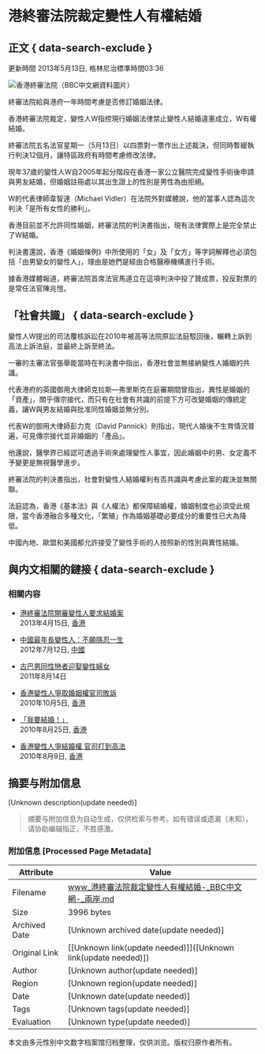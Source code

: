 # 港終審法院裁定變性人有權結婚

## 正文 { data-search-exclude }


更新時間 2013年5月13日, 格林尼治標準時間03:36

![香港終審法院（BBC中文網資料圖片）](/staticarchive/4656879abcab9cfe870f50e56290f249e0b7a8a0.jpg)

終審法院給與港府一年時間考慮是否修訂婚姻法律。

香港終審法院裁定，變性人W指控現行婚姻法律禁止變性人結婚違憲成立，W有權結婚。

終審法院五名法官星期一（5月13日）以四票對一票作出上述裁決，但同時暫緩執行判決12個月，讓特區政府有時間考慮修改法律。

現年37歲的變性人W自2005年起分階段在香港一家公立醫院完成變性手術後申請與男友結婚，但婚姻註冊處以其出生證上的性別是男性為由拒絕。

W的代表律師韋智達（Michael Vidler）在法院外對媒體說，他的當事人認為這次判決「是所有女性的勝利」。

香港目前並不允許同性婚姻，終審法院的判決書指出，現有法律實際上是完全禁止了W結婚。

判決書還說，香港《婚姻條例》中所使用的「女」及「女方」等字詞解釋也必須包括「由男變女的變性人」，理由是她們是經由合格醫療機構進行手術。

據香港媒體報道，終審法院首席法官馬道立在這項判決中投了贊成票，投反對票的是常任法官陳兆愷。

## 「社會共識」 { data-search-exclude }

變性人W提出的司法覆核訴訟在2010年被高等法院原訟法庭駁回後，輾轉上訴到高法上訴法庭，並最終上訴至終法。

一審的主審法官張舉能當時在判決書中指出，香港社會並無接納變性人婚姻的共識。

代表港府的英國御用大律師克拉斯—弗里斯克在庭審期間曾指出，異性是婚姻的「資產」，關乎傳宗接代，而只有在社會有共識的前提下方可改變婚姻的傳統定義，讓W與男友結婚與批准同性婚姻並無分別。

代表W的御用大律師彭力克（David Pannick）則指出，現代人婚後不生育情況普遍，可見傳宗接代並非婚姻的「產品」。

他還說，醫學界已經認可透過手術來處理變性人事宜，因此婚姻中的男、女定義不予變更是無視醫學進步。

終審法院的判決書指出，社會對變性人結婚權利有否共識與考慮此案的裁決並無關聯。

法庭認為，香港《基本法》與《人權法》都保障結婚權，婚姻制度也必須受此規限，當今香港融合多種文化，「繁殖」作為婚姻基礎必要成分的重要性已大為降低。

中國內地、歐盟和美國都允許接受了變性手術的人按照新的性別與異性結婚。

## 與内文相關的鏈接 { data-search-exclude }

### 相關内容

-   [港終審法院開審變性人要求結婚案](/zhongwen/trad/china/2013/04/130415_hongkong_transsexual_lawsuit.shtml)    
    2013年4月15日, [香港](http://www.bbc.co.uk/zhongwen/trad/topics/Hong_Kong)

-   [中國最年長變性人：不願隱忍一生](/zhongwen/trad/chinese_news/2012/07/120712_china_transexual.shtml)    
    2012年7月12日, [中國](http://www.bbc.co.uk/zhongwen/trad/topics/china)

-   [古巴男同性戀者迎娶變性婦女](/zhongwen/trad/world/2011/08/110814_cuba_gay_transgender_wedding.shtml)    
    2011年8月14日

-   [香港變性人爭取婚姻權官司敗訴](/zhongwen/trad/china/2010/10/101005_hk_transgender_marriage.shtml)    
    2010年10月5日, [香港](http://www.bbc.co.uk/zhongwen/trad/topics/Hong%20Kong)

-   [「我要結婚！」](/zhongwen/trad/indepth/2010/08/100817_hkreview_transgender_by_zousonghua.shtml)    
    2010年8月25日, [香港](http://www.bbc.co.uk/zhongwen/trad/topics/Hong%20Kong)

-   [香港變性人爭結婚權 官司打到高法](/zhongwen/trad/china/2010/08/100809_marriage_battle_hk.shtml)    
    2010年8月9日, [香港](http://www.bbc.co.uk/zhongwen/trad/topics/Hong%20Kong)
<!-- tcd_original_link https://www.bbc.com/zhongwen/trad/china/2013/05/130513_hongkong_transsexual_lawsuit -->


## 摘要与附加信息

<!-- tcd_abstract -->
[Unknown description(update needed)]
<!-- tcd_abstract_end -->

> 摘要与附加信息为自动生成，仅供检索与参考。如有错误或遗漏（未知），请协助编辑指正，不胜感激。

### 附加信息 [Processed Page Metadata]

| Attribute       | Value                                  |
|-----------------|----------------------------------------|
| Filename        | www_港終審法院裁定變性人有權結婚-_BBC中文網-_兩岸.md                             |
| Size            | 3996 bytes                           |
| Archived Date   | [Unknown archived date(update needed)]                             |
| Original Link   | [[Unknown link(update needed)]]([Unknown link(update needed)])                       |
| Author          | [Unknown author(update needed)]                               |
| Region          | [Unknown region(update needed)]                               |
| Date            | [Unknown date(update needed)]                                 |
| Tags            | [Unknown tags(update needed)]                                 |
| Evaluation            | [Unknown type(update needed)]                                 |
<!-- tcd_table_end -->

本文由多元性别中文数字档案馆归档整理，仅供浏览。版权归原作者所有。
